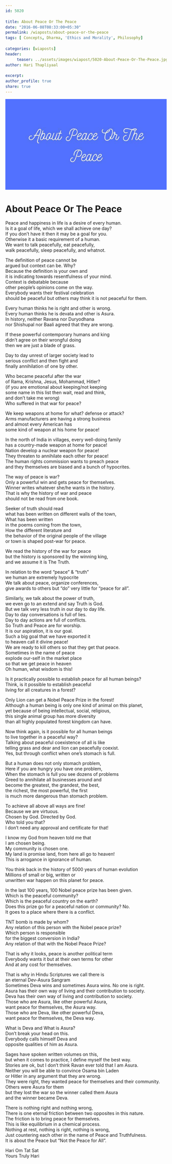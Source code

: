 ```yaml
--- 
id: 5020

title: About Peace Or The Peace
date: "2016-06-08T08:33:00+05:30"
permalink: /wiaposts/about-peace-or-the-peace
tags: [ Concepts, Dharma, 'Ethics and Morality', Philosophy]    

categories: [wiaposts] 
header:
     teaser: ../assets/images/wiapost/5020-About-Peace-Or-The-Peace.jpg
author: Hari Thapliyaal 

excerpt:  
author_profile: true 
share: true 
---
```


![About Peace Or The Peace](../assets/images/wiapost/5020-About-Peace-Or-The-Peace.jpg)     
   
# About Peace Or The Peace   
     
Peace and happiness in life is a desire of every human.     
Is it a goal of life, which we shall achieve one day?     
If you don’t have it then it may be a goal for you.     
Otherwise it a basic requirement of a human.     
We want to talk peacefully, eat peacefully,     
walk peacefully, sleep peacefully, and whatnot.    
    
The definition of peace cannot be     
argued but context can be. Why?     
Because the definition is your own and     
it is indicating towards resentfulness of your mind.     
Context is debatable because     
other people’s opinions come on the way.     
Everybody wants their festival celebration     
should be peaceful but others may think it is not peaceful for them.    
    
Every human thinks he is right and other is wrong.     
Every human thinks he is devata and other is Asura.     
In history, neither Ravana nor Duryodhana     
nor Shishupal nor Baali agreed that they are wrong.    
    
If these powerful contemporary humans and king     
didn’t agree on their wrongful doing     
then we are just a blade of grass.    
    
Day to day unrest of larger society lead to     
serious conflict and then fight and     
finally annihilation of one by other.    
    
Who became peaceful after the war     
of Rama, Krishna, Jesus, Mohammad, Hitler?     
(if you are emotional about keeping/not keeping     
some name in this list then wait, read and think,     
and don’t take me wrong)     
Who suffered in that war for peace?    
    
We keep weapons at home for what? defense or attack?     
Arms manufacturers are having a strong business     
and almost every American has     
some kind of weapon at his home for peace!    
    
In the north of India in villages, every well-doing family     
has a country-made weapon at home for peace!     
Nation develop a nuclear weapon for peace!     
They threaten to annihilate each other for peace!     
The human rights commission wants to preach peace     
and they themselves are biased and a bunch of hypocrites.    
    
The way of peace is war?     
Only a powerful win and gets peace for themselves.     
Winner writes whatever she/he wants in the history.     
That is why the history of war and peace     
should not be read from one book.    
    
Seeker of truth should read     
what has been written on different walls of the town,     
What has been written     
in the poems coming from the town,     
How the different literature and     
the behavior of the original people of the village     
or town is shaped post-war for peace.    
    
We read the history of the war for peace     
but the history is sponsored by the winning king,     
and we assume it is The Truth.    
    
In relation to the word “peace” &amp; “truth”     
we human are extremely hypocrite     
We talk about peace, organize conferences,     
give awards to others but “do” very little for “peace for all”.    
    
Similarly, we talk about the power of truth,     
we even go to an extend and say Truth is God.     
But we talk very less truth in our day to day life.     
Day to day conversations is full of lies.     
Day to day actions are full of conflicts.     
So Truth and Peace are for worship.     
It is our aspiration, it is our goal.     
Such a big goal that we have exported it     
to heaven call it divine peace!     
We are ready to kill others so that they get that peace.     
Sometimes in the name of peace     
explode our-self in the market place     
so that we get peace in heaven     
Oh human, what wisdom is this!    
    
Is it practically possible to establish peace for all human beings?     
Think, is it possible to establish peaceful     
living for all creatures in a forest?    
    
Only Lion can get a Nobel Peace Prize in the forest!     
Although a human being is only one kind of animal on this planet,     
yet because of being intellectual, social, religious,     
this single animal group has more diversity     
than all highly populated forest kingdom can have.    
    
Now think again, is it possible for all human beings     
to live together in a peaceful way?     
Talking about peaceful coexistence of all is like     
telling grass and dear and lion can peacefully coexist.     
Yes, but through conflict when one’s stomach is full.    
    
But a human does not only stomach problem,     
Here if you are hungry you have one problem,     
When the stomach is full you see dozens of problems     
Greed to annihilate all businesses around and     
become the greatest, the grandest, the best,     
the richest, the most powerful, the first     
is much more dangerous than stomach problem.    
    
To achieve all above all ways are fine!     
Because we are virtuous.     
Chosen by God. Directed by God.     
Who told you that?     
I don’t need any approval and certificate for that!    
    
I know my God from heaven told me that     
I am chosen being.     
My community is chosen one.     
My land is promise land, from here all go to heaven!     
This is arrogance in ignorance of human.    
    
You think back in the history of 5000 years of human evolution     
Millions of small or big, written or     
unwritten war happen on this planet for peace.    
    
In the last 100 years, 100 Nobel peace prize has been given.     
Which is the peaceful community?     
Which is the peaceful country on the earth?     
Does this prize go for a peaceful nation or community? No.     
It goes to a place where there is a conflict.    
    
TNT bomb is made by whom?     
Any relation of this person with the Nobel peace prize?     
Which person is responsible     
for the biggest conversion in India?     
Any relation of that with the Nobel Peace Prize?    
    
That is why it looks, peace is another political term     
Everybody wants it but at their own terms for other     
And at any cost for themselves.    
    
That is why in Hindu Scriptures we call there is     
an eternal Dev-Asura Sangram     
Sometimes Deva wins and sometimes Asura wins. No one is right.     
Asura has their own way of living and their contribution to society.     
Deva has their own way of living and contribution to society.     
Those who are Asura, like other powerful Asura,     
want peace for themselves, the Asura way.     
Those who are Deva, like other powerful Deva,     
want peace for themselves, the Deva way.    
    
What is Deva and What is Asura?     
Don’t break your head on this.     
Everybody calls himself Deva and     
opposite qualities of him as Asura.    
    
Sages have spoken written volumes on this,     
but when it comes to practice, I define myself the best way.     
Stories are ok, but I don’t think Ravan ever told that I am Asura.     
Neither you will be able to convince Osama bin Laden     
or Hitler in any argument that they are wrong.     
They were right, they wanted peace for themselves and their community.     
Others were Asura for them     
but they lost the war so the winner called them Asura     
and the winner became Deva.    
    
There is nothing right and nothing wrong,     
There is one eternal friction between two opposites in this nature.     
The friction is to bring peace for themselves.     
This is like equilibrium in a chemical process.     
Nothing at rest, nothing is right, nothing is wrong,     
Just countering each other in the name of Peace and Truthfulness.     
It is about the Peace but “Not the Peace for All”.    
    
Hari Om Tat Sat     
Yours Truly Hari    

